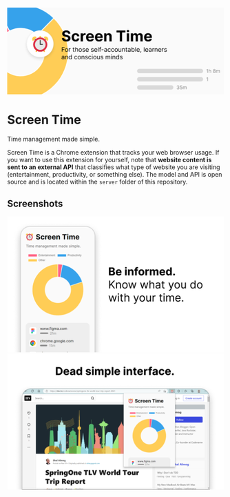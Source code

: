 ![](banner.png)

# Screen Time

Time management made simple.

Screen Time is a Chrome extension that tracks your web browser usage. If you want to use this extension for yourself, note that **website content is sent to an external API** that classifies what type of website you are visiting (entertainment, productivity, or something else). The model and API is open source and is located within the `server` folder of this repository.

## Screenshots

![](preview-1.png)
![](preview-2.png)
